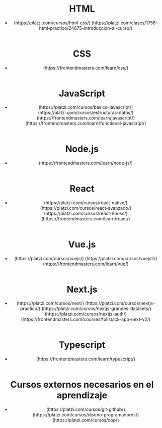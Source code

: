 <!DOCTYPE html>

<html lang="en">

<head>
    <meta charset="UTF-8">
    <meta http-equiv="X-UA-Compatible" content="IE=edge">
    <meta name="viewport" content="width=device-width, initial-scale=1.0">
    <title> Clases, manejo y estructura en programacion</title>
    
</head>
<body>
    <header>
    <h1> HTML </h1>
        <nav>
            <ul>
                <li>
                    (https://platzi.com/cursos/html-css/)
                    (https://platzi.com/clases/1758-html-practico/24675-introduccion-al-curso/)
                </li>
            </ul> 
        </nav>
    </header>
    <header>
    <h1> CSS </h1>
        <nav>
            <ul>
                <li>
                    (https://frontendmasters.com/learn/css/)
                </li>
            </ul> 
        </nav>
    </header>
    <header>
    <h1> JavaScript </h1>
        <nav>
            <ul>
                <li>
                    (https://platzi.com/cursos/basico-javascript/)
                    (https://platzi.com/cursos/estructuras-datos/)
                    (https://frontendmasters.com/learn/javascript/)
                    (https://frontendmasters.com/learn/functional-javascript/)
                </li>
            </ul> 
        </nav>
    </header>
    <header>
    <h1> Node.js </h1>
        <nav>
            <ul>
                <li>
                    (https://frontendmasters.com/learn/node-js/)
                </li>
            </ul> 
        </nav>
    </header>
    <header>
    <h1> React </h1>
        <nav>
            <ul>
                <li>
                    (https://platzi.com/cursos/react-native/)
                    (https://platzi.com/cursos/react-avanzado/)
                    (https://platzi.com/cursos/react-hooks/)
                    (https://frontendmasters.com/learn/react/)
                </li>
            </ul> 
        </nav>
    </header>
    <header>
    <h1> Vue.js </h1>
        <nav>
            <ul>
                <li>
                    (https://platzi.com/cursos/vuejs/)
                    (https://platzi.com/cursos/vuejs2/)
                    (https://frontendmasters.com/learn/vue/)
                </li>
            </ul> 
        </nav>
    </header>
    <header>
    <h1> Next.js </h1>
        <nav>
            <ul>
                <li>
                    (https://platzi.com/cursos/next/)
                    (https://platzi.com/cursos/nextjs-practico/)
                    (https://platzi.com/cursos/nextjs-grandes-datasets/)
                    (https://platzi.com/cursos/nextjs-auth/)
                    (https://frontendmasters.com/courses/fullstack-app-next-v2/)
                </li>
            </ul> 
        </nav>
    </header>
    <header>
    <h1> Typescript </h1>
        <nav>
            <ul>
                <li>
                    (https://frontendmasters.com/learn/typescript/)
                </li>
            </ul> 
        </nav>
    </header>
    <header>
    <h1> Cursos externos necesarios en el aprendizaje </h1>
        <nav>
            <ul>
                <li>
                    (https://platzi.com/cursos/git-github/)
                    (https://platzi.com/cursos/diseno-programadores/)
                    (https://platzi.com/cursos/oop/)
                </li>
            </ul> 
        </nav>
    </header>

</body>
</html>
    
